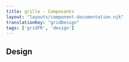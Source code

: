 ```yaml
---
title: grille - Composants
layout: "layouts/component-documentation.njk"
translationKey: "gridDesign"
tags: ['gridFR', 'design']
---
```


## Design